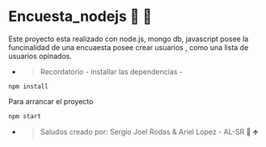 # Encuesta_nodejs 🤳 🤙
Este proyecto esta realizado con node.js, mongo db, javascript posee la funcinalidad de una encuaesta 
posee crear usuarios , como una lista de usuarios opinados.

- > Recordatorio - installar las dependencias - 
```
npm install 
```
Para arrancar el proyecto
```
npm start
```

- > Saludos creado por: Sergio Joel Rodas & Ariel Lopez - AL-SR 👋 🡹
